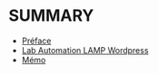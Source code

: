 # SUMMARY

* [Préface](README.md)
* [Lab Automation LAMP Wordpress](lab-automation-wordpress.md)
* [Mémo](memo.md)
